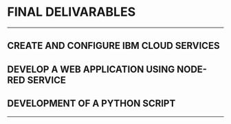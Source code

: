 # FINAL DELIVARABLES
---
## CREATE AND CONFIGURE IBM CLOUD SERVICES
## DEVELOP A WEB APPLICATION USING NODE-RED SERVICE
## DEVELOPMENT OF A PYTHON SCRIPT
---

